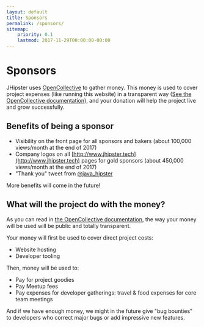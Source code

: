 ```yaml
---
layout: default
title: Sponsors
permalink: /sponsors/
sitemap:
    priority: 0.1
    lastmod: 2017-11-29T00:00:00-00:00
---
```

# <i class="fa fa-usd"></i> Sponsors

JHipster uses [OpenCollective](https://opencollective.com/generator-jhipster) to gather money. This money is used to cover project expenses (like running this website) in a transparent way ([See the OpenCollective documentation](https://opencollective.com/learn-more)), and your donation will help the project live and grow successfully.

## Benefits of being a sponsor

- Visibility on the front page for all sponsors and bakers (about 100,000 views/month at the end of 2017)
- Company logos on all [http://www.jhipster.tech](http://www.jhipster.tech) pages for gold sponsors (about 450,000 views/month at the end of 2017)
- "Thank you" tweet from [@java_hipster](https://twitter.com/java_hipster)

More benefits will come in the future!

## What will the project do with the money?

As you can read in [the OpenCollective documentation](https://opencollective.com/learn-more), the way your money will be used will be public and totally transparent.

Your money will first be used to cover direct project costs:

- Website hosting
- Developer tooling

Then, money will be used to:

- Pay for project goodies
- Pay Meetup fees
- Pay expenses for developer gatherings: travel & food expenses for core team meetings

And if we have enough money, we might in the future give "bug bounties" to developers who correct major bugs or add impressive new features.
